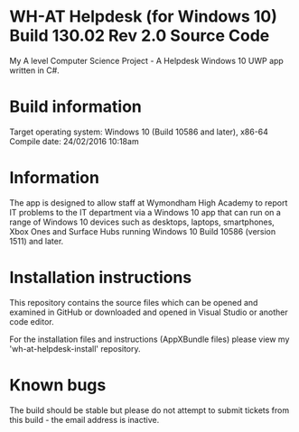 # WH-AT Helpdesk (for Windows 10) Build 130.02 Rev 2.0 Source Code
My A level Computer Science Project - A Helpdesk Windows 10 UWP app written in C#. 

# Build information
Target operating system: Windows 10 (Build 10586 and later), x86-64
Compile date: 24/02/2016 10:18am

# Information
The app is designed to allow staff at Wymondham High Academy to report IT problems to the IT department via a Windows 10 app that can run on a range of Windows 10 devices such as desktops, laptops, smartphones, Xbox Ones and Surface Hubs running Windows 10 Build 10586 (version 1511) and later. 

# Installation instructions
This repository contains the source files which can be opened and examined in GitHub or downloaded and opened in Visual Studio or another code editor. 

For the installation files and instructions (AppXBundle files) please view my 'wh-at-helpdesk-install' repository.

# Known bugs
The build should be stable but please do not attempt to submit tickets from this build - the email address is inactive. 
